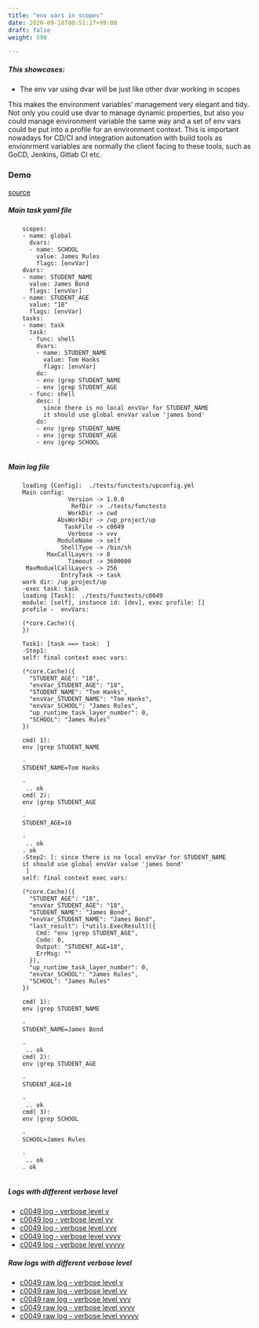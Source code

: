 ```yaml
---
title: "env vars in scopes"
date: 2020-09-18T00:51:27+99:00
draft: false
weight: 590

---
```


##### This showcases:
  * The env var using dvar will be just like other dvar working in scopes

This makes the environment variables' management very elegant and tidy. Not only you could use dvar to manage dynamic properties, but also you could manage environment variable the same way and a set of env vars could be put into a profile for an environment context. This is important nowadays for CD/CI and integration automation with build tools as envionrment variables are normally the client facing to these tools, such as GoCD, Jenkins, Gitlab CI etc.


### Demo








[source](https://github.com/upcmd/up/blob/master/tests/functests/c0049.yml)

##### Main task yaml file
```
    scopes:
    - name: global
      dvars:
      - name: SCHOOL
        value: James Rules
        flags: [envVar]
    dvars:
    - name: STUDENT_NAME
      value: James Bond
      flags: [envVar]
    - name: STUDENT_AGE
      value: "18"
      flags: [envVar]
    tasks:
    - name: task
      task:
      - func: shell
        dvars:
        - name: STUDENT_NAME
          value: Tom Hanks
          flags: [envVar]
        do:
        - env |grep STUDENT_NAME
        - env |grep STUDENT_AGE
      - func: shell
        desc: |
          since there is no local envVar for STUDENT_NAME
          it should use global envVar value 'james bond'
        do:
        - env |grep STUDENT_NAME
        - env |grep STUDENT_AGE
        - env |grep SCHOOL
    
```
##### Main log file
```
    loading [Config]:  ./tests/functests/upconfig.yml
    Main config:
                 Version -> 1.0.0
                  RefDir -> ./tests/functests
                 WorkDir -> cwd
              AbsWorkDir -> /up_project/up
                TaskFile -> c0049
                 Verbose -> vvv
              ModuleName -> self
               ShellType -> /bin/sh
           MaxCallLayers -> 8
                 Timeout -> 3600000
     MaxModuelCallLayers -> 256
               EntryTask -> task
    work dir: /up_project/up
    -exec task: task
    loading [Task]:  ./tests/functests/c0049
    module: [self], instance id: [dev], exec profile: []
    profile -  envVars:
    
    (*core.Cache)({
    })
    
    Task1: [task ==> task:  ]
    -Step1:
    self: final context exec vars:
    
    (*core.Cache)({
      "STUDENT_AGE": "18",
      "envVar_STUDENT_AGE": "18",
      "STUDENT_NAME": "Tom Hanks",
      "envVar_STUDENT_NAME": "Tom Hanks",
      "envVar_SCHOOL": "James Rules",
      "up_runtime_task_layer_number": 0,
      "SCHOOL": "James Rules"
    })
    
    cmd( 1):
    env |grep STUDENT_NAME
    
    -
    STUDENT_NAME=Tom Hanks
    
    -
     .. ok
    cmd( 2):
    env |grep STUDENT_AGE
    
    -
    STUDENT_AGE=18
    
    -
     .. ok
    . ok
    -Step2: [: since there is no local envVar for STUDENT_NAME
    it should use global envVar value 'james bond'
     ]
    self: final context exec vars:
    
    (*core.Cache)({
      "STUDENT_AGE": "18",
      "envVar_STUDENT_AGE": "18",
      "STUDENT_NAME": "James Bond",
      "envVar_STUDENT_NAME": "James Bond",
      "last_result": (*utils.ExecResult)({
        Cmd: "env |grep STUDENT_AGE",
        Code: 0,
        Output: "STUDENT_AGE=18",
        ErrMsg: ""
      }),
      "up_runtime_task_layer_number": 0,
      "envVar_SCHOOL": "James Rules",
      "SCHOOL": "James Rules"
    })
    
    cmd( 1):
    env |grep STUDENT_NAME
    
    -
    STUDENT_NAME=James Bond
    
    -
     .. ok
    cmd( 2):
    env |grep STUDENT_AGE
    
    -
    STUDENT_AGE=18
    
    -
     .. ok
    cmd( 3):
    env |grep SCHOOL
    
    -
    SCHOOL=James Rules
    
    -
     .. ok
    . ok
    
```


##### Logs with different verbose level
* [c0049 log - verbose level v](../../logs/c0049_v)
* [c0049 log - verbose level vv](../../logs/c0049_vv)
* [c0049 log - verbose level vvv](../../logs/c0049_vvvv)
* [c0049 log - verbose level vvvv](../../logs/c0049_vvvv)
* [c0049 log - verbose level vvvvv](../../logs/c0049_vvvvv)

##### Raw logs with different verbose level
* [c0049 raw log - verbose level v](../../reflogs/c0049_v.log)
* [c0049 raw log - verbose level vv](../../reflogs/c0049_vv.log)
* [c0049 raw log - verbose level vvv](../../reflogs/c0049_vvv.log)
* [c0049 raw log - verbose level vvvv](../../reflogs/c0049_vvvv.log)
* [c0049 raw log - verbose level vvvvv](../../reflogs/c0049_vvvvv.log)







